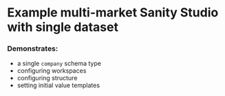 # Example multi-market Sanity Studio with single dataset

### Demonstrates:

- a single `company` schema type
- configuring workspaces
- configuring structure
- setting initial value templates
